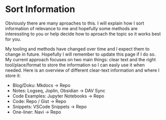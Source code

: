 # Sort Information

Obviously there are many aproaches to this. I will explain how I sort information of relevance to me and hopefully some methods are interessting to you or help decide how to aproach the topic so it works best for you.

My tooling and methods have changed over time and I expect them to change in future. Hopefully I will remember to update this page if I do so. My current approach focuses on two main things: clear text and the right tool/place/format to store the information so I can easly use it when needed. Here is an overview of different clear-text information and where I store it:

- Blog/Doku: Mkdocs -> Repo
- Notes: Logseq, Joplin, Obsidian -> DAV Sync
- Code Examples: Jupyter Notebooks -> Repo
- Code: Repo / Gist -> Repo
- Snippets: VSCode Snippets -> Repo
- One-liner: Navi -> Repo
